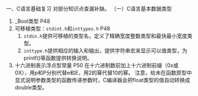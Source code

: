 一、C语言基础复习
对部分知识点查漏补缺。
（一）C语言基本数据类型
1. \_Bool类型 P48
2. 可移植类型：`stdint.h`和`inttypes.h` P48
	1. `stdin.h`提供可移植的类型名，定义了精确宽度整数类型和最快最小宽度类型。
	2. `inttype.h`提供相应的输入和输出，提供字符串宏来显示可以值类型，为printf()等函数提供转换说明。
3. 十六进制表示浮点型常量 P50
在十六进制数前加上十六进制前缀（0x或0X），用p和P分别代替e和E，用2的幂代替10的幂。
注意，给未在函数原型中显式说明参数类型的函数传递参数时，C编译器会把float类型的值自动转换成double类型。